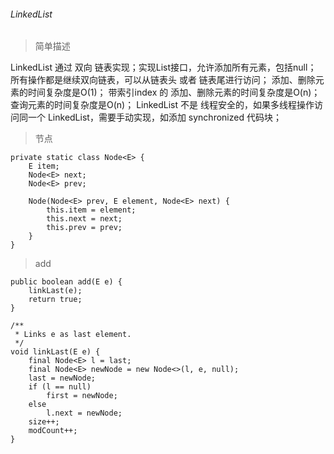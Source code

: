 ###### LinkedList

> 简单描述

LinkedList 通过 双向 链表实现；实现List接口，允许添加所有元素，包括null；
所有操作都是继续双向链表，可以从链表头 或者 链表尾进行访问；
添加、删除元素的时间复杂度是O(1)；
带索引index 的 添加、删除元素的时间复杂度是O(n)；
查询元素的时间复杂度是O(n)；
LinkedList 不是 线程安全的，如果多线程操作访问同一个 LinkedList，需要手动实现，如添加 synchronized 代码块；

> 节点
```
private static class Node<E> {
    E item;
    Node<E> next;
    Node<E> prev;

    Node(Node<E> prev, E element, Node<E> next) {
        this.item = element;
        this.next = next;
        this.prev = prev;
    }
}
```

> add
```
public boolean add(E e) {
    linkLast(e);
    return true;
}

/**
 * Links e as last element.
 */
void linkLast(E e) {
    final Node<E> l = last;
    final Node<E> newNode = new Node<>(l, e, null);
    last = newNode;
    if (l == null)
        first = newNode;
    else
        l.next = newNode;
    size++;
    modCount++;
}

```